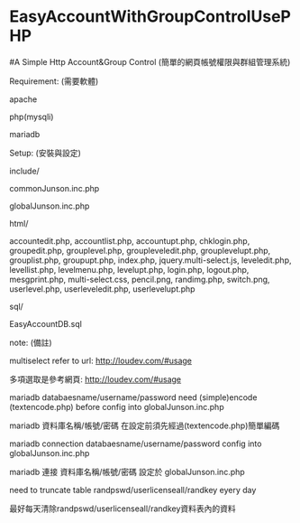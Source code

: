 # EasyAccountWithGroupControlUsePHP
#A Simple Http Account&Group Control (簡單的網頁帳號權限與群組管理系統)

Requirement: (需要軟體)

apache

php(mysqli)

mariadb

Setup: (安裝與設定)

include/

commonJunson.inc.php

globalJunson.inc.php

html/

accountedit.php, accountlist.php, accountupt.php, chklogin.php, groupedit.php, grouplevel.php, groupleveledit.php, grouplevelupt.php, grouplist.php, groupupt.php, index.php, jquery.multi-select.js, leveledit.php, levellist.php, levelmenu.php, levelupt.php, login.php, logout.php, mesgprint.php, multi-select.css, pencil.png, randimg.php, switch.png, userlevel.php, userleveledit.php, userlevelupt.php

sql/

EasyAccountDB.sql

note: (備註)

multiselect refer to url: http://loudev.com/#usage

多項選取是參考網頁: http://loudev.com/#usage

mariadb databaesname/username/password need (simple)encode (textencode.php) before config into globalJunson.inc.php

mariadb 資料庫名稱/帳號/密碼 在設定前須先經過(textencode.php)簡單編碼

mariadb connection databaesname/username/password config into globalJunson.inc.php 

mariadb 連接 資料庫名稱/帳號/密碼 設定於 globalJunson.inc.php

need to truncate table randpswd/userlicenseall/randkey eyery day
   
最好每天清除randpswd/userlicenseall/randkey資料表內的資料
